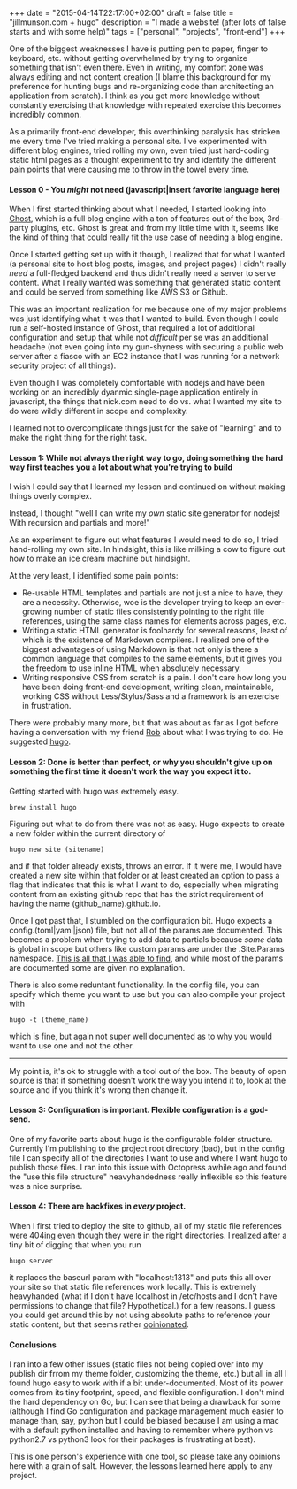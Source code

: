 +++
date = "2015-04-14T22:17:00+02:00"
draft = false
title = "jillmunson.com + hugo"
description = "I made a website! (after lots of false starts and with some help)"
tags = ["personal", "projects", "front-end"]
+++

One of the biggest weaknesses I have is putting pen to paper, finger to keyboard, etc. without getting overwhelmed by trying to organize something that isn't even there.  Even in writing, my comfort zone was always editing and not content creation (I blame this background for my preference for hunting bugs and re-organizing code than architecting an application from scratch).  I think as you get more knowledge without constantly exercising that knowledge with repeated exercise this becomes incredibly common.  


As a primarily front-end developer, this overthinking paralysis has stricken me every time I've tried making a personal site.  I've experimented with different blog engines, tried rolling my own, even tried just hard-coding static html pages as a thought experiment to try and identify the different pain points that were causing me to throw in the towel every time.  

#### Lesson 0 - You *might* not need (javascript|insert favorite language here) 

When I first started thinking about what I needed, I started looking into [Ghost](https://github.com/tryghost/Ghost), which is a full blog engine with a ton of features out of the box, 3rd-party plugins, etc.  Ghost is great and from my little time with it, seems like the kind of thing that could really fit the use case of needing a blog engine.


Once I started getting set up with it though, I realized that for what I wanted (a personal site to host blog posts, images, and project pages) I didn't really *need* a full-fledged backend and thus didn't really need a server to serve content.  What I really wanted was something that generated static content and could be served from something like AWS S3 or Github.


This was an important realization for me because one of my major problems was just identifying what it was that I wanted to build.  Even though I could run a self-hosted instance of Ghost, that required a lot of additional configuration and setup that while not *difficult* per se was an additional headache (not even going into my gun-shyness with securing a public web server after a fiasco with an EC2 instance that I was running for a network security project of all things).


Even though I was completely comfortable with nodejs and have been working on an incredibly dyanmic single-page application entirely in javascript, the things that nick.com need to do vs. what I wanted my site to do were wildly different in scope and complexity.  


I learned not to overcomplicate things just for the sake of "learning" and to make the right thing for the right task.  


#### Lesson 1: While not always the right way to go, doing something the hard way first teaches you a lot about what you're trying to build



I wish I could say that I learned my lesson and continued on without making things overly complex.


Instead, I thought "well I can write my *own* static site generator for nodejs!  With recursion and partials and more!"


As an experiment to figure out what features I would need to do so, I tried hand-rolling my own site.  In hindsight, this is like milking a cow to figure out how to make an ice cream machine but hindsight.


At the very least, I identified some pain points:

-  Re-usable HTML templates and partials are not just a nice to have, they are a necessity.  Otherwise, woe is the developer trying to keep an ever-growing number of static files consistently pointing to the right file references, using the same class names for elements across pages, etc.
-  Writing a static HTML generator is foolhardy for several reasons, least of which is the existence of Markdown compilers.  I realized one of the biggest advantages of using Markdown is that not only is there a common language that compiles to the same elements, but it gives you the freedom to use inline HTML when absolutely necessary.  
-  Writing responsive CSS from scratch is a pain.  I don't care how long you have been doing front-end development, writing clean, maintainable, working CSS without Less/Stylus/Sass and a framework is an exercise in frustration.  

There were probably many more, but that was about as far as I got before having a conversation with my friend [Rob](http://www.robxu9.com/) about what I was trying to do.  He suggested [hugo](http://gohugo.io/).


#### Lesson 2: Done is better than perfect, or why you shouldn't give up on something the first time it doesn't work the way you expect it to.

Getting started with hugo was extremely easy.  
````
brew install hugo
````

Figuring out what to do from there was not as easy.  Hugo expects to create a new folder within the current directory of 
````
hugo new site (sitename)
````
and if that folder already exists, throws an error.  If it were me, I would have created a new site within that folder or at least created an option to pass a flag that indicates that this is what I want to do, especially when migrating content from an existing github repo that has the strict requirement of having the name (github_name).github.io.  

Once I got past that, I stumbled on the configuration bit.  Hugo expects a config.(toml|yaml|json) file, but not all of the params are documented.  This becomes a problem when trying to add data to partials because *some* data is global in scope but others like custom params are under the .Site.Params namespace.  [This is all that I was able to find](http://gohugo.io/overview/configuration/), and while most of the params are documented some are given no explanation.  

There is also some reduntant functionality.  In the config file, you can specify which theme you want to use but you can also compile your project with 
````
hugo -t (theme_name)
````
which is fine, but again not super well documented as to why you would want to use one and not the other.

---

My point is, it's ok to struggle with a tool out of the box.  The beauty of open source is that if something doesn't work the way you intend it to, look at the source and if you think it's wrong then change it.  

#### Lesson 3: Configuration is important.  Flexible configuration is a god-send.


One of my favorite parts about hugo is the configurable folder structure.  Currently I'm publishing to the project root directory (bad), but in the config file I can specify all of the directories I want to use and where I want hugo to publish those files.  I ran into this issue with Octopress awhile ago and found the "use this file structure" heavyhandedness really inflexible so this feature was a nice surprise.  

#### Lesson 4: There are hackfixes in *every* project.  

When I first tried to deploy the site to github, all of my static file references were 404ing even though they were in the right directories.  I realized after a tiny bit of digging that when you run 
````
hugo server
````
it replaces the baseurl param with "localhost:1313" and puts this all over your site so that static file references work locally.  This is extremely heavyhanded (what if I don't have localhost in /etc/hosts and I don't have permissions to change that file?  Hypothetical.) for a few reasons.  I guess you could get around this by not using absolute paths to reference your static content, but that seems rather [opinionated](http://stackoverflow.com/questions/2005079/absolute-vs-relative-urls).  

#### Conclusions

I ran into a few other issues (static files not being copied over into my publish dir frrom my theme folder, customizing the theme, etc.) but all in all I found hugo easy to work with if a bit under-documented.  Most of its power comes from its tiny footprint, speed, and flexible configuration.  I don't mind the hard dependency on Go, but I can see that being a drawback for some (although I find Go configuration and package management much easier to manage than, say, python but I could be biased because I am using a mac with a default python installed and having to remember where python vs python2.7 vs python3 look for their packages is frustrating at best).  


This is one person's experience with one tool, so please take any opinions here with a grain of salt.  However, the lessons learned here apply to any project.  


